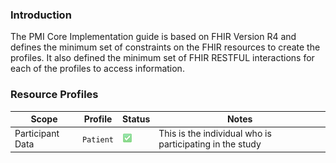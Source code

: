 ### Introduction

The PMI Core Implementation guide is based on FHIR Version R4 and defines the minimum set of constraints on the FHIR resources to create the profiles. It also defined the minimum set of FHIR RESTFUL interactions for each of the profiles to access information. 

### Resource Profiles

| Scope | Profile | Status | Notes |
|------| ----------- |----| ----------- |
| Participant Data | `Patient` | ![Done](mustsupport.png) | This is the individual who is participating in the study |

